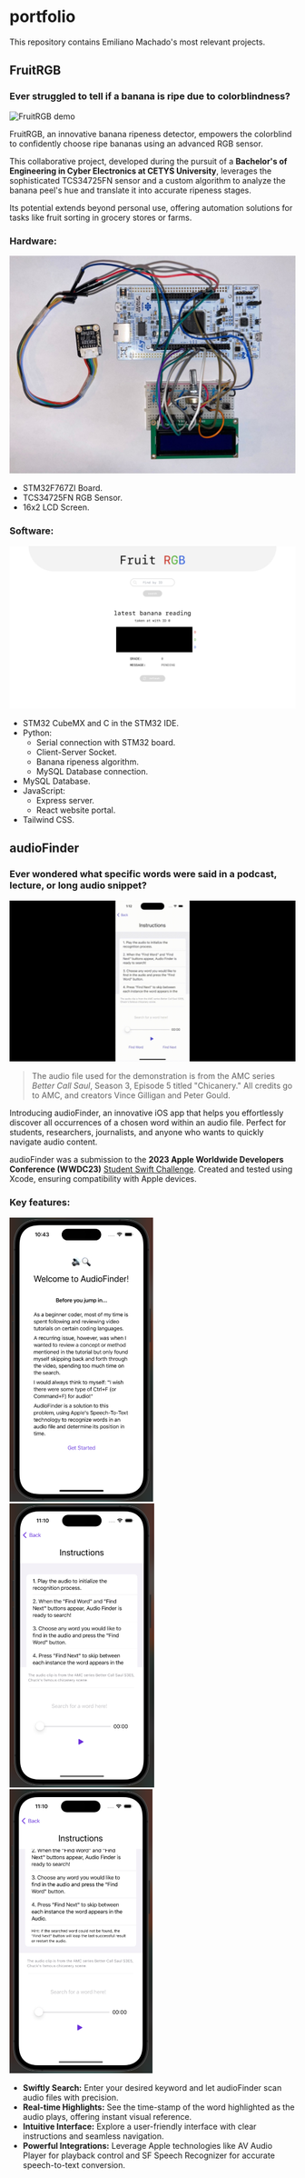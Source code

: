 # portfolio

This repository contains Emiliano Machado's most relevant projects.

## FruitRGB

### Ever struggled to tell if a banana is ripe due to colorblindness?

![FruitRGB demo](/fruit-rgb/Assets/demo.gif)

FruitRGB, an innovative banana ripeness detector, empowers the colorblind to confidently choose ripe bananas using an advanced RGB sensor. 

This collaborative project, developed during the pursuit of a **Bachelor's of Engineering in Cyber Electronics at CETYS University**, leverages the sophisticated TCS34725FN sensor and a custom algorithm to analyze the banana peel's hue and translate it into accurate ripeness stages. 

Its potential extends beyond personal use, offering automation solutions for tasks like fruit sorting in grocery stores or farms.

### Hardware:
![Hardware connections](/fruit-rgb/Assets/hardware.jpg)
- STM32F767ZI Board.
- TCS34725FN RGB Sensor.
- 16x2 LCD Screen.

### Software:
![Web portal for viewing readings](/fruit-rgb/Assets/web-portal.png)
- STM32 CubeMX and C in the STM32 IDE.
- Python:
    - Serial connection with STM32 board.
    - Client-Server Socket.
    - Banana ripeness algorithm.
    - MySQL Database connection.
- MySQL Database.
- JavaScript:
    - Express server.
    - React website portal.
- Tailwind CSS.


## audioFinder

### Ever wondered what specific words were said in a podcast, lecture, or long audio snippet?

![audioFinder demo](/audio-finder/assets/demo.gif)

> The audio file used for the demonstration is from the AMC series *Better Call Saul*, Season 3, Episode 5 titled "Chicanery." All credits go to AMC, and creators Vince Gilligan and Peter Gould.

Introducing audioFinder, an innovative iOS app that helps you effortlessly discover all occurrences of a chosen word within an audio file. Perfect for students, researchers, journalists, and anyone who wants to quickly navigate audio content.

audioFinder was a submission to the **2023 Apple Worldwide Developers Conference (WWDC23)** [Student Swift Challenge](https://developer.apple.com/wwdc23/swift-student-challenge/). Created and tested using Xcode, ensuring compatibility with Apple devices.

### Key features:

<div class="row">
    <img src="/audio-finder/assets/intro.png" height="500">
    <img src="/audio-finder/assets/instructions1.png" height="500">
    <img src="/audio-finder/assets/instructions2.png" height="500">
</div>

- **Swiftly Search:** Enter your desired keyword and let audioFinder scan audio files with precision.
- **Real-time Highlights:** See the time-stamp of the word highlighted as the audio plays, offering instant visual reference.
- **Intuitive Interface:** Explore a user-friendly interface with clear instructions and seamless navigation.
- **Powerful Integrations:** Leverage Apple technologies like AV Audio Player for playback control and SF Speech Recognizer for accurate speech-to-text conversion.